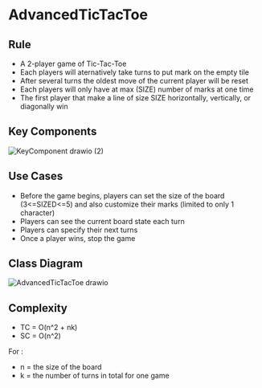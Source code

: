 # AdvancedTicTacToe
## Rule
- A 2-player game of Tic-Tac-Toe
- Each players will aternatively take turns to put mark on the empty tile
- After several turns the oldest move of the current player will be reset
- Each players will only have at max (SIZE) number of marks at one time
- The first player that make a line of size SIZE horizontally, vertically, or diagonally win
  
## Key Components
![KeyComponent drawio (2)](https://github.com/user-attachments/assets/58446d87-fa05-4fda-a858-040d475fe61e)

## Use Cases
- Before the game begins, players can set the size of the board (3<=SIZED<=5) and also customize their marks (limited to only 1 character)
- Players can see the current board state each turn
- Players can specify their next turns
- Once a player wins, stop the game

## Class Diagram
![AdvancedTicTacToe drawio](https://github.com/user-attachments/assets/23d822d4-14ff-409d-af66-021743062890)

## Complexity 
- TC = O(n^2 + nk)
- SC = O(n^2)

For :
- n = the size of the board
- k = the number of turns in total for one game

